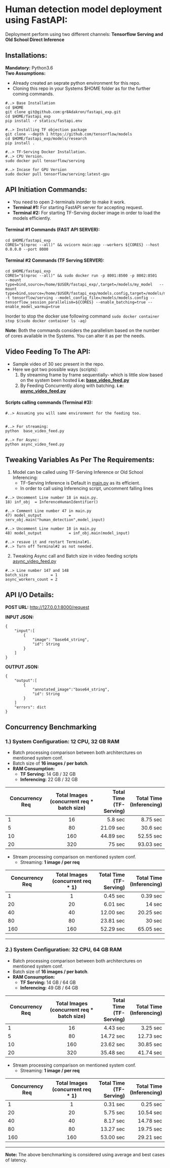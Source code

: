 # Human detection model deployment using FastAPI:


Deployment perform using two different channels: **Tensorflow Serving and Old School Direct Inference**

## Installations:

**Mandatory:** Python3.6 </br>
**Two Assumptions:**  
* Already created an seprate python environment for this repo.
* Cloning this repo in your Systems $HOME folder as for the further coming commands.

```
#..> Base Installation
cd $HOME
git clone git@github.com:gr8Adakron/fastapi_exp.git
cd $HOME/fastapi_exp
pip install -r statics/fastapi.env

#..> Installing TF objection package
git clone --depth 1 https://github.com/tensorflow/models
cd $HOME/fastapi_exp/models/research
pip install .

#..> TF-Serving Docker Installation.
#..> CPU Version.
sudo docker pull tensorflow/serving

#..> Incase for GPU Version 
sudo docker pull tensorflow/serving:latest-gpu

```

## API Initiation Commands:

* You need to open 2-terminals inorder to make it work.
* **Terminal #1:** For starting FastAPI server for accepting request.
* **Terminal #2:** For starting TF-Serving docker image in order to load the models efficiently.

#### Terminal #1 Commands (FAST API SERVER):
```
cd $HOME/fastapi_exp
CORES="$(nproc --all)" && uvicorn main:app --workers ${CORES} --host 0.0.0.0 --port 8000

```

#### Terminal #2 Commands (TF Serving SERVER):
```
cd $HOME/fastapi_exp
CORES="$(nproc --all)" && sudo docker run -p 8001:8500 -p 8002:8501   --mount type=bind,source=/home/$USER/fastapi_exp/,target=/models/my_model   --mount type=bind,source=/home/$USER/fastapi_exp/models.config,target=/models/models.config   -t tensorflow/serving --model_config_file=/models/models.config --tensorflow_session_parallelism=${CORES} --enable_batching=true --enable_model_warmup=true 

```
Inorder to stop the docker use following command `sudo docker container stop $(sudo docker container ls -aq)`

**Note:** Both the commands considers the parallelism based on the number of cores available in the Systems. You can alter it as per the needs.


## Video Feeding To The API:
* Sample video of 30 sec present in the repo.
* Here we got two possible ways (scripts):
  1) By streaming frame by frame sequentially- which is little slow based on the system been hosted **i.e: [base_video_feed.py](base_video_feed.py)**
  2) By Feeding Concurrently along with batching.
    **i.e: [async_video_feed.py](async_video_feed.py)**

####  Scripts calling commands (Terminal #3):
```
#..> Assuming you will same environment for the feeding too.


#..> For streaming:
python  base_video_feed.py

#..> For Async:
python async_video_feed.py

```
##  Tweaking Variables As Per The Requirements:

1. Model can be called using TF-Serving Inference or Old School Inferencing:
    * TF-Serving Inference is Default in [main.py](main.py) as its efficient.
    * In order to call using Inferencing script, uncomment falling lines

```
#..> Uncomment Line number 18 in main.py.
18) inf_obj  = InferenceHumanIdentifier()

#..> Comment Line number 47 in main.py
47) model_output	        = serv_obj.main("human_detection",model_input)

#..> Uncomment Line number 18 in main.py
48) model_output            = inf_obj.main(model_input)

#..> resave it and restart Terminal#1.
#..> Turn off Terminal#2 as not needed.

```

2. Tweaking Async call and Batch size in video feeding scripts [async_video_feed.py](async_video_feed.py)

```
#..> Line number 147 and 148
batch_size          = 1
async_workers_count = 2

```

## API I/O Details:

**POST URL:** http://127.0.0.1:8000/request

**INPUT JSON:**
```
{
    "input":[
        {
            "image": "base64_string",
            "id": String
        }
    ]
}

```

**OUTPUT JSON:**
```
{
    "output":[
        {
            "annotated_image":"base64_string",
            "id": String
        }
    ]
    "errors": dict
}

```


## Concurrency Benchmarking

### 1.) System Configuration:  12 CPU, 32 GB RAM

* Batch processing comparison between both architerctures on mentioned system conf.
* Batch size of **16 images / per batch**.
* **RAM Consumption:**
    * **TF Serving:** 14 GB / 32 GB
    * **Inferencing:** 22 GB / 32 GB 




| Concurrency Req  | Total Images <br> (concurrent req * batch size)           | Total Time <br>(TF-Serving)  | Total Time <br>(Inferencing)  | 
| -------------    |:-------------:| -----:       | -----:       |
| 1                | 16 | 5.8 sec      |8.75 sec      |
|  5               | 80      |  21.09 sec   |  30.6 sec   |
| 10               | 160      |    44.89 sec | 52.55 sec |
| 20               | 320      |    75 sec   | 93.03 sec   |

* Stream processing comparison on mentioned system conf.
    * Streaming:  **1 image  / per req**

  
| Concurrency Req  | Total Images <br> (concurrent req * 1)           | Total Time <br>(TF-Serving)  | Total Time <br>(Inferencing)  | 
| -------------    |:-------------:| -----:       | -----:       |
| 1                | 1            |    0.45 sec   | 0.39 sec      |
|  20              | 20            |    6.01 sec |  14 sec   |
| 40               | 40           |    12.00 sec | 20.25 sec |
|   80           | 80           |    23.81 sec    | 30 sec   |
| 160              | 160           |    52.29 sec    | 65.05 sec   |

____________________

### 2.) System Configuration:  32 CPU, 64 GB RAM

* Batch processing comparison between both architerctures on mentioned system conf.
* Batch size of **16 images / per batch**.
* **RAM Consumption:**
    * **TF Serving:** 14 GB / 64 GB
    * **Inferencing:** 49 GB / 64 GB 




| Concurrency Req  | Total Images <br> (concurrent req * batch size)           | Total Time <br>(TF-Serving)  | Total Time <br>(Inferencing)  | 
| -------------    |:-------------:| -----:       | -----:       |
| 1                | 16            | 4.43 sec      | 3.25 sec      |
|  5               | 80            |  14.72 sec   |  12.73 sec   |
| 10               | 160           |    23.62 sec | 30.85 sec |
| 20               | 320           |    35.48 sec   | 41.74 sec   |

* Stream processing comparison on mentioned system conf.
    * Streaming:  **1 image  / per req**

  
| Concurrency Req  | Total Images <br> (concurrent req * 1)           | Total Time <br>(TF-Serving)  | Total Time <br>(Inferencing)  | 
| -------------    |:-------------:| -----:       | -----:       |
| 1                | 1            |    0.31 sec   | 0.25 sec      |
|  20              | 20            |    5.75 sec |  10.54 sec   |
| 40               | 40           |    8.17 sec | 14.78 sec |
| 80               | 80           |    13.27 sec    | 19.75 sec   |
| 160              | 160           |    53.00 sec    | 29.21 sec   |

_______________________

**Note:** The above benchmarking is considered using average and best cases of latency. 
